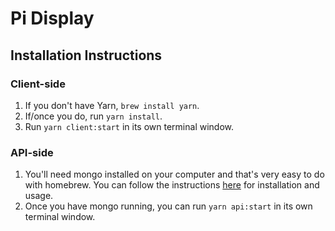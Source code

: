 # Pi Display

## Installation Instructions

### Client-side

1. If you don't have Yarn, `brew install yarn`.
1. If/once you do, run `yarn install`.
1. Run `yarn client:start` in its own terminal window.

### API-side

1. You'll need mongo installed on your computer and that's very easy to do with homebrew. You can follow the instructions [here](https://treehouse.github.io/installation-guides/mac/mongo-mac.html) for installation and usage.
1. Once you have mongo running, you can run `yarn api:start` in its own terminal window.
